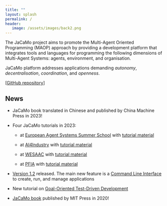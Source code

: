 ```yaml
---
title: ""
layout: splash
permalink: /
header:
   image: /assets/images/back2.png
---
```


The JaCaMo project aims to promote the Multi-Agent Oriented Programming (MAOP) approach by providing a development platform that integrates tools and languages for programming the following dimensions of Multi-Agent Systems: agents, environment, and organisation.

JaCaMo platform addresses applications  demanding _autonomy_, _decentralisation_, _coordination_, and _openness_.

[[GitHub repository](https://github.com/jacamo-lang/jacamo)]
<!-- * [Release Notes](http://jacamo-lang.github.io/jacamo/release-notes.html) -->

## News

* JaCaMo book translated in Chinese and published by China Machine Press in 2023!
  
* Four JaCaMo tutorials in 2023:
  - at [European Agent Systems Summer School](https://easss23.pages.fit) with [tutorial material](https://github.com/orgs/JaCaMo-EASSS23/repositories)

  - at [AI4Industry](https://ai4industry2023.sciencesconf.org) with [tutorial material](https://gitlab.emse.fr/ai4industry/hackathon/-/wikis/home)

  - at [WESAAC](https://sites.google.com/inf.ufpel.edu.br/wesaac2023) with [tutorial material](https://github.com/maiquelb/jacamo-wesaac2023)

  - at [PFIA](https://pfia23.icube.unistra.fr/tutoriels/index.html) with [tutorial material](https://github.com/orgs/JaCaMo-PFIA23/repositories)

* [Version 1.2](https://github.com/jacamo-lang/jacamo/releases) released. The main new feature is a [Command Line Interface](https://github.com/jacamo-lang/jacamo-cli) to create, run, and manage applications

* New tutorial on [Goal-Oriented Test-Driven Development](https://github.com/jacamo-lang/jacamo/blob/master/doc/tutorials/tdd/readme.adoc)

* [JaCaMo book](https://mitpress.mit.edu/9780262044578/) published by MIT Press in 2020!

